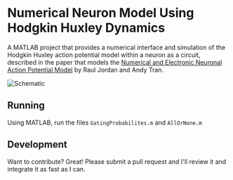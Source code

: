 
# Numerical Neuron Model Using Hodgkin Huxley Dynamics

A MATLAB project that provides a numerical interface and simulation of the Hodgkin Huxley action potential model within a neuron as a circuit, described in the paper that models the [Numerical and Electronic Neuronal Action Potential Model](https://www.dropbox.com/s/01toz2hazkup4z2/NeuronModel.pdf?dl=0) by Raul Jordan and Andy Tran.


![Schematic](https://www.dropbox.com/s/fzq1hdhullgccxl/Schematic.png?dl=0)


## Running

Using MATLAB, run the files `GatingProbabilites.m` and `AllOrNone.m`

## Development

Want to contribute? Great! Please submit a pull request and I'll review it and integrate it as fast as I can.
